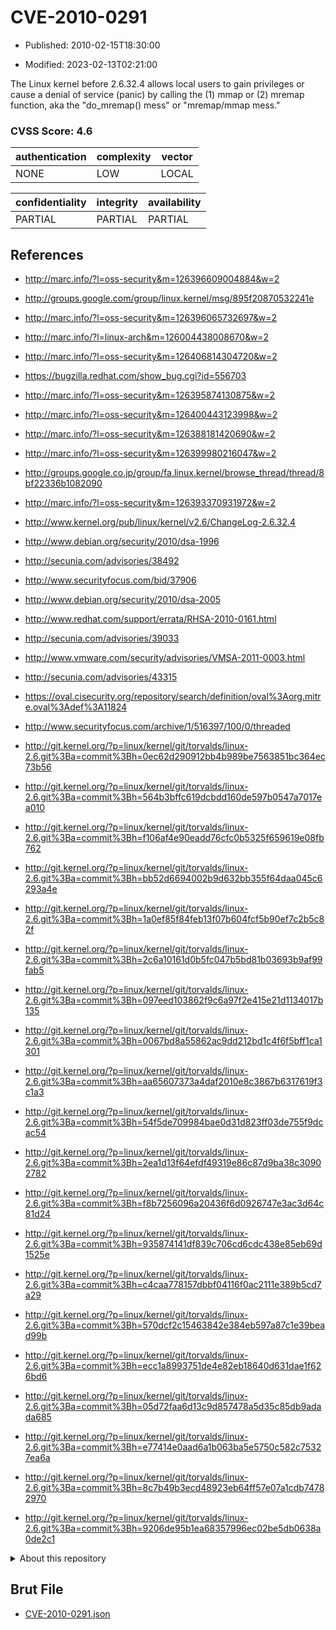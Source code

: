 # CVE-2010-0291

- Published: 2010-02-15T18:30:00

- Modified: 2023-02-13T02:21:00

The Linux kernel before 2.6.32.4 allows local users to gain privileges or cause a denial of service (panic) by calling the (1) mmap or (2) mremap function, aka the "do_mremap() mess" or "mremap/mmap mess."

### CVSS Score: **4.6**

| authentication | complexity | vector |
| --- | --- | --- |
| NONE | LOW | LOCAL |

| confidentiality | integrity | availability |
| --- | --- | --- |
| PARTIAL | PARTIAL | PARTIAL |

## References

* http://marc.info/?l=oss-security&m=126396609004884&w=2

* http://groups.google.com/group/linux.kernel/msg/895f20870532241e

* http://marc.info/?l=oss-security&m=126396065732697&w=2

* http://marc.info/?l=linux-arch&m=126004438008670&w=2

* http://marc.info/?l=oss-security&m=126406814304720&w=2

* https://bugzilla.redhat.com/show_bug.cgi?id=556703

* http://marc.info/?l=oss-security&m=126395874130875&w=2

* http://marc.info/?l=oss-security&m=126400443123998&w=2

* http://marc.info/?l=oss-security&m=126388181420690&w=2

* http://marc.info/?l=oss-security&m=126399980216047&w=2

* http://groups.google.co.jp/group/fa.linux.kernel/browse_thread/thread/8bf22336b1082090

* http://marc.info/?l=oss-security&m=126393370931972&w=2

* http://www.kernel.org/pub/linux/kernel/v2.6/ChangeLog-2.6.32.4

* http://www.debian.org/security/2010/dsa-1996

* http://secunia.com/advisories/38492

* http://www.securityfocus.com/bid/37906

* http://www.debian.org/security/2010/dsa-2005

* http://www.redhat.com/support/errata/RHSA-2010-0161.html

* http://secunia.com/advisories/39033

* http://www.vmware.com/security/advisories/VMSA-2011-0003.html

* http://secunia.com/advisories/43315

* https://oval.cisecurity.org/repository/search/definition/oval%3Aorg.mitre.oval%3Adef%3A11824

* http://www.securityfocus.com/archive/1/516397/100/0/threaded

* http://git.kernel.org/?p=linux/kernel/git/torvalds/linux-2.6.git%3Ba=commit%3Bh=0ec62d290912bb4b989be7563851bc364ec73b56

* http://git.kernel.org/?p=linux/kernel/git/torvalds/linux-2.6.git%3Ba=commit%3Bh=564b3bffc619dcbdd160de597b0547a7017ea010

* http://git.kernel.org/?p=linux/kernel/git/torvalds/linux-2.6.git%3Ba=commit%3Bh=f106af4e90eadd76cfc0b5325f659619e08fb762

* http://git.kernel.org/?p=linux/kernel/git/torvalds/linux-2.6.git%3Ba=commit%3Bh=bb52d6694002b9d632bb355f64daa045c6293a4e

* http://git.kernel.org/?p=linux/kernel/git/torvalds/linux-2.6.git%3Ba=commit%3Bh=1a0ef85f84feb13f07b604fcf5b90ef7c2b5c82f

* http://git.kernel.org/?p=linux/kernel/git/torvalds/linux-2.6.git%3Ba=commit%3Bh=2c6a10161d0b5fc047b5bd81b03693b9af99fab5

* http://git.kernel.org/?p=linux/kernel/git/torvalds/linux-2.6.git%3Ba=commit%3Bh=097eed103862f9c6a97f2e415e21d1134017b135

* http://git.kernel.org/?p=linux/kernel/git/torvalds/linux-2.6.git%3Ba=commit%3Bh=0067bd8a55862ac9dd212bd1c4f6f5bff1ca1301

* http://git.kernel.org/?p=linux/kernel/git/torvalds/linux-2.6.git%3Ba=commit%3Bh=aa65607373a4daf2010e8c3867b6317619f3c1a3

* http://git.kernel.org/?p=linux/kernel/git/torvalds/linux-2.6.git%3Ba=commit%3Bh=54f5de709984bae0d31d823ff03de755f9dcac54

* http://git.kernel.org/?p=linux/kernel/git/torvalds/linux-2.6.git%3Ba=commit%3Bh=2ea1d13f64efdf49319e86c87d9ba38c30902782

* http://git.kernel.org/?p=linux/kernel/git/torvalds/linux-2.6.git%3Ba=commit%3Bh=f8b7256096a20436f6d0926747e3ac3d64c81d24

* http://git.kernel.org/?p=linux/kernel/git/torvalds/linux-2.6.git%3Ba=commit%3Bh=935874141df839c706cd6cdc438e85eb69d1525e

* http://git.kernel.org/?p=linux/kernel/git/torvalds/linux-2.6.git%3Ba=commit%3Bh=c4caa778157dbbf04116f0ac2111e389b5cd7a29

* http://git.kernel.org/?p=linux/kernel/git/torvalds/linux-2.6.git%3Ba=commit%3Bh=570dcf2c15463842e384eb597a87c1e39bead99b

* http://git.kernel.org/?p=linux/kernel/git/torvalds/linux-2.6.git%3Ba=commit%3Bh=ecc1a8993751de4e82eb18640d631dae1f626bd6

* http://git.kernel.org/?p=linux/kernel/git/torvalds/linux-2.6.git%3Ba=commit%3Bh=05d72faa6d13c9d857478a5d35c85db9adada685

* http://git.kernel.org/?p=linux/kernel/git/torvalds/linux-2.6.git%3Ba=commit%3Bh=e77414e0aad6a1b063ba5e5750c582c75327ea6a

* http://git.kernel.org/?p=linux/kernel/git/torvalds/linux-2.6.git%3Ba=commit%3Bh=8c7b49b3ecd48923eb64ff57e07a1cdb74782970

* http://git.kernel.org/?p=linux/kernel/git/torvalds/linux-2.6.git%3Ba=commit%3Bh=9206de95b1ea68357996ec02be5db0638a0de2c1

<details>
<summary>About this repository</summary> 

  This repository is part of the project [Live Hack CVE](https://github.com/Live-Hack-CVE). Main website can be found [www.live-hack.org](https://www.live-hack.org) 
  
  Made by [Sn0wAlice](https://github.com/Sn0wAlice) for the people that care about security and need to have a feed of the latest CVEs. Hope you enjoy it, don't forget to star the repo and follow me on [Twitter](https://twitter.com/Sn0wAlice) and [Github](https://github.com/Sn0wAlice). And that is my [personnal website](https://www.alice-snow.me/)

  - [Home Page](https://github.com/Live-Hack-CVE)
  - [Framework](https://github.com/Live-Hack-CVE/cve-framework)
  - [CVE database](https://github.com/Live-Hack-CVE/full_database)
  - [Changelog](https://github.com/Live-Hack-CVE/Changelog)
</details>

## Brut File

* [CVE-2010-0291.json](https://raw.githubusercontent.com/Live-Hack-CVE/full_database/main/cves/2010/CVE-2010-0291.json)

